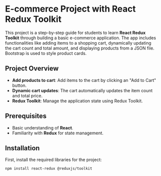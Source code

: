 # E-commerce Project with React Redux Toolkit

This project is a step-by-step guide for students to learn **React Redux Toolkit** through building a basic e-commerce application. The app includes functionalities like adding items to a shopping cart, dynamically updating the cart count and total amount, and displaying products from a JSON file. Bootstrap is used to style product cards.

## Project Overview
- **Add products to cart**: Add items to the cart by clicking an "Add to Cart" button.
- **Dynamic cart updates**: The cart automatically updates the item count and total price.
- **Redux Toolkit**: Manage the application state using Redux Toolkit.

## Prerequisites
- Basic understanding of **React**.
- Familiarity with **Redux** for state management.

## Installation

First, install the required libraries for the project:

```bash
npm install react-redux @reduxjs/toolkit
